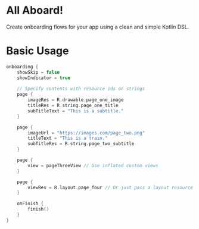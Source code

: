 # All Aboard!

Create onboarding flows for your app using a clean and simple Kotlin DSL.

# Basic Usage

```kotlin
onboarding {
    showSkip = false
    showIndicator = true
    
    // Specify contents with resource ids or strings
    page {
        imageRes = R.drawable.page_one_image
        titleRes = R.string.page_one_title
        subTitleText = "This is a subtitle."
    }

    page {
        imageUrl = "https://images.com/page_two.png"
        titleText = "This is a train."
        subTitleRes = R.string.page_two_subtitle
    }

    page {
        view = pageThreeView // Use inflated custom views
    }

    page {
        viewRes = R.layout.page_four // Or just pass a layout resource id!
    }

    onFinish {
        finish()
    }
}
```